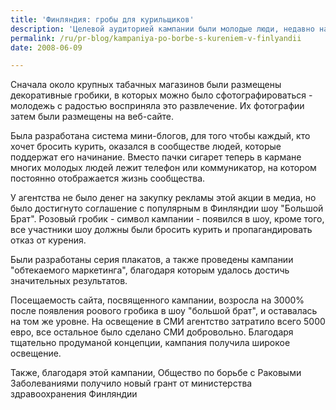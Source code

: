 ```yaml
---
title: 'Финляндия: гробы для курильщиков'
description: 'Целевой аудиторией кампании были молодые люди, недавно начавшие курить, постоянно курящие или те, кто считает что курение это &quot;круто&quot; и стремятся попробовать.'
permalink: /ru/pr-blog/kampaniya-po-borbe-s-kureniem-v-finlyandii
date: 2008-06-09

---
```


Сначала около крупных табачных магазинов были размещены декоративные гробики, в которых можно было сфотографироваться - молодежь с радостью восприняла это развлечение. Их фотографии затем были размещены на веб-сайте.

Была разработана система мини-блогов, для того чтобы каждый, кто хочет бросить курить, оказался в сообществе людей, которые поддержат его начинание. Вместо пачки сигарет теперь в кармане многих молодых людей лежит телефон или коммуникатор, на котором постоянно отображается жизнь сообщества.

У агентства не было денег на закупку рекламы этой акции в медиа, но было достигнуто соглашение с популярным в Финляндии шоу "Большой Брат". Розовый гробик - символ кампании - появился в шоу, кроме того, все участники шоу должны были бросить курить и пропагандировать отказ от курения.

Были разработаны серия плакатов, а также проведены кампании "обтекаемого маркетинга", благодаря которым удалось достичь значительных результатов.

Посещаемость сайта, посвященного кампании, возросла на 3000% после появления роового гробика в шоу "большой брат", и оставалась на том же уровне. На освещение в СМИ агентство затратило всего 5000 евро, все остальное было сделано СМИ добровольно. Благодаря тщательно продуманой концепции, кампания получила широкое освещение.

Также, благодаря этой кампании, Общество по борьбе с Раковыми Заболеваниями получило новый грант от министерства здравоохранения Финляндии

<object width="425" height="344"><param name="movie" value="http://www.youtube.com/v/Swacjz-3O9Y&hl=en"><param name="wmode" value="transparent"><embed src="http://www.youtube.com/v/Swacjz-3O9Y&amp;hl=en" type="application/x-shockwave-flash" width="425" height="344" wmode="transparent"></embed></object>

